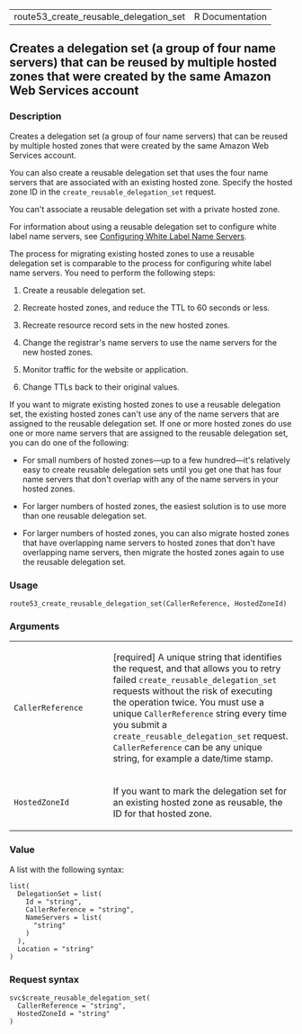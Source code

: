 <table style="width: 100%;">
<tbody>
<tr class="odd">
<td>route53_create_reusable_delegation_set</td>
<td style="text-align: right;">R Documentation</td>
</tr>
</tbody>
</table>

## Creates a delegation set (a group of four name servers) that can be reused by multiple hosted zones that were created by the same Amazon Web Services account

### Description

Creates a delegation set (a group of four name servers) that can be
reused by multiple hosted zones that were created by the same Amazon Web
Services account.

You can also create a reusable delegation set that uses the four name
servers that are associated with an existing hosted zone. Specify the
hosted zone ID in the `create_reusable_delegation_set` request.

You can't associate a reusable delegation set with a private hosted
zone.

For information about using a reusable delegation set to configure white
label name servers, see [Configuring White Label Name
Servers](https://docs.aws.amazon.com/Route53/latest/DeveloperGuide/white-label-name-servers.html).

The process for migrating existing hosted zones to use a reusable
delegation set is comparable to the process for configuring white label
name servers. You need to perform the following steps:

1.  Create a reusable delegation set.

2.  Recreate hosted zones, and reduce the TTL to 60 seconds or less.

3.  Recreate resource record sets in the new hosted zones.

4.  Change the registrar's name servers to use the name servers for the
    new hosted zones.

5.  Monitor traffic for the website or application.

6.  Change TTLs back to their original values.

If you want to migrate existing hosted zones to use a reusable
delegation set, the existing hosted zones can't use any of the name
servers that are assigned to the reusable delegation set. If one or more
hosted zones do use one or more name servers that are assigned to the
reusable delegation set, you can do one of the following:

-   For small numbers of hosted zones—up to a few hundred—it's
    relatively easy to create reusable delegation sets until you get one
    that has four name servers that don't overlap with any of the name
    servers in your hosted zones.

-   For larger numbers of hosted zones, the easiest solution is to use
    more than one reusable delegation set.

-   For larger numbers of hosted zones, you can also migrate hosted
    zones that have overlapping name servers to hosted zones that don't
    have overlapping name servers, then migrate the hosted zones again
    to use the reusable delegation set.

### Usage

    route53_create_reusable_delegation_set(CallerReference, HostedZoneId)

### Arguments

<table>
<colgroup>
<col style="width: 35%" />
<col style="width: 65%" />
</colgroup>
<tbody>
<tr class="odd">
<td><code
id="route53_create_reusable_delegation_set_:_CallerReference">CallerReference</code></td>
<td><p>[required] A unique string that identifies the request, and that
allows you to retry failed <code>create_reusable_delegation_set</code>
requests without the risk of executing the operation twice. You must use
a unique <code>CallerReference</code> string every time you submit a
<code>create_reusable_delegation_set</code> request.
<code>CallerReference</code> can be any unique string, for example a
date/time stamp.</p></td>
</tr>
<tr class="even">
<td><code
id="route53_create_reusable_delegation_set_:_HostedZoneId">HostedZoneId</code></td>
<td><p>If you want to mark the delegation set for an existing hosted
zone as reusable, the ID for that hosted zone.</p></td>
</tr>
</tbody>
</table>

### Value

A list with the following syntax:

    list(
      DelegationSet = list(
        Id = "string",
        CallerReference = "string",
        NameServers = list(
          "string"
        )
      ),
      Location = "string"
    )

### Request syntax

    svc$create_reusable_delegation_set(
      CallerReference = "string",
      HostedZoneId = "string"
    )
